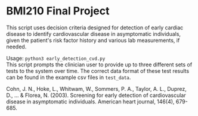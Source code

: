 # BMI210 Final Project

This script uses decision criteria designed for detection of early cardiac disease to identify cardiovascular disease in asymptomatic individuals, given the patient's risk factor history and various lab measurements, if needed.

Usage: `python3 early_detection_cvd.py`  
This script prompts the clinician user to provide up to three different sets of tests to the system over time. The correct data format of these test results can be found in the example csv files in `test_data`.

Cohn, J. N., Hoke, L., Whitwam, W., Sommers, P. A., Taylor, A. L., Duprez, D., ... & Florea, N. (2003). Screening for early detection of cardiovascular disease in asymptomatic individuals. American heart journal, 146(4), 679-685.
